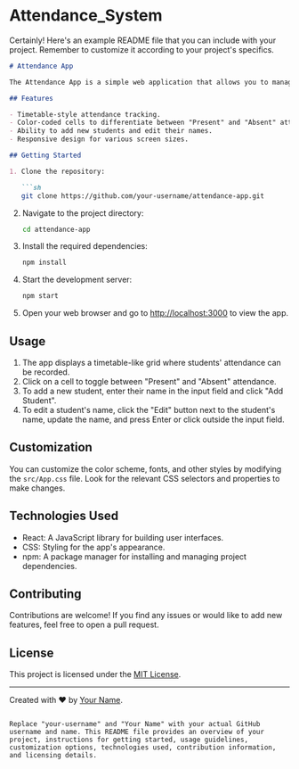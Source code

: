 # Attendance_System
Certainly! Here's an example README file that you can include with your project. Remember to customize it according to your project's specifics.

```markdown
# Attendance App

The Attendance App is a simple web application that allows you to manage and track student attendance on a timetable. Students can be added, and their attendance status for each day of the week can be recorded as either "Present" or "Absent".

## Features

- Timetable-style attendance tracking.
- Color-coded cells to differentiate between "Present" and "Absent" attendance.
- Ability to add new students and edit their names.
- Responsive design for various screen sizes.

## Getting Started

1. Clone the repository:

   ```sh
   git clone https://github.com/your-username/attendance-app.git
   ```

2. Navigate to the project directory:

   ```sh
   cd attendance-app
   ```

3. Install the required dependencies:

   ```sh
   npm install
   ```

4. Start the development server:

   ```sh
   npm start
   ```

5. Open your web browser and go to [http://localhost:3000](http://localhost:3000) to view the app.

## Usage

1. The app displays a timetable-like grid where students' attendance can be recorded.
2. Click on a cell to toggle between "Present" and "Absent" attendance.
3. To add a new student, enter their name in the input field and click "Add Student".
4. To edit a student's name, click the "Edit" button next to the student's name, update the name, and press Enter or click outside the input field.

## Customization

You can customize the color scheme, fonts, and other styles by modifying the `src/App.css` file. Look for the relevant CSS selectors and properties to make changes.

## Technologies Used

- React: A JavaScript library for building user interfaces.
- CSS: Styling for the app's appearance.
- npm: A package manager for installing and managing project dependencies.

## Contributing

Contributions are welcome! If you find any issues or would like to add new features, feel free to open a pull request.

## License

This project is licensed under the [MIT License](LICENSE).

---

Created with ❤️ by [Your Name](https://github.com/your-username).
```

Replace "your-username" and "Your Name" with your actual GitHub username and name. This README file provides an overview of your project, instructions for getting started, usage guidelines, customization options, technologies used, contribution information, and licensing details.
